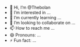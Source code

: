 - 👋 Hi, I’m @Thebolan
- 👀 I’m interested in ...
- 🌱 I’m currently learning ...
- 💞️ I’m looking to collaborate on ...
- 📫 How to reach me ...
- 😄 Pronouns: ...
- ⚡ Fun fact: ...

<!---
Thebolan/Thebolan is a ✨ special ✨ repository because its `README.md` (this file) appears on your GitHub profile.
You can click the Preview link to take a look at your changes.
--->
